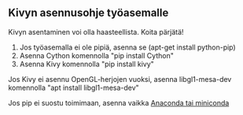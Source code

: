 ## Kivyn asennusohje työasemalle

Kivyn asentaminen voi olla haasteellista. Koita pärjätä!

1. Jos työasemalla ei ole pipiä, asenna se (apt-get install python-pip)
2. Asenna Cython komennolla "pip install Cython"
3. Asenna Kivy komennolla "pip install kivy"

Jos Kivy ei asennu OpenGL-herjojen vuoksi, asenna libgl1-mesa-dev komennolla "apt install libgl1-mesa-dev"

Jos pip ei suostu toimimaan, asenna vaikka [Anaconda tai miniconda](https://www.anaconda.com/)
